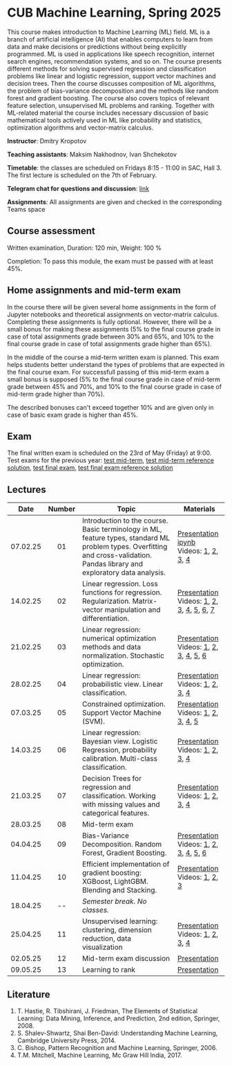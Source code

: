 # CUB Machine Learning, Spring 2025

This course makes introduction to Machine Learning (ML) field. ML is a branch of artificial intelligence (AI) that enables computers to learn from data and make decisions or predictions without being explicitly programmed. ML is used in applications like speech recognition, internet search engines, recommendation systems, and so on. The course presents different methods for solving supervised regression and classification problems like linear and logistic regression, support vector machines and decision trees. Then the course discusses composition of ML algorithms, the problem of bias-variance decomposition and the methods like random forest and gradient boosting. The course also covers topics of relevant feature selection, unsupervised ML problems and ranking. Together with ML-related material the course includes necessary discussion of basic mathematical tools actively used in ML like probability and statistics, optimization algorithms and vector-matrix calculus. 

**Instructor**: Dmitry Kropotov

**Teaching assistants**: Maksim Nakhodnov, Ivan Shchekotov

**Timetable**: the classes are scheduled on Fridays 8:15 - 11:00 in SAC, Hall 3. The first lecture is scheduled on the 7th of February.

**Telegram chat for questions and discussion**: [link](https://t.me/+izhIIZ9W5Fs1NDM6)

**Assignments**: All assignments are given and checked in the corresponding Teams space

## Course assessment

Written examination, Duration: 120 min, Weight: 100 %

Completion: To pass this module, the exam must be passed with at least 45%.

## Home assignments and mid-term exam

In the course there will be given several home assignments in the form of Jupyter notebooks and theoretical assignments on vector-matrix calculus. Completing these assignments is fully optional. However, there will be a small bonus for making these assignments (5% to the final course grade in case of total assignments grade between 30% and 65%, and 10% to the final course grade in case of total assignments grade higher than 65%). 

In the middle of the course a mid-term written exam is planned. This exam helps students better understand the types of problems that are expected in the final course exam. For successfull passing of this mid-term exam a small bonus is supposed (5% to the final course grade in case of mid-term grade between 45% and 70%, and 10% to the final course grade in case of mid-term grade higher than 70%).

The described bonuses can't exceed together 10% and are given only in case of basic exam grade is higher than 45%.

## Exam 

The final written exam is scheduled on the 23rd of May (Friday) at 9:00. Test exams for the previous year: [test mid-term](Materials/midterm_exam_test.pdf), [test mid-term reference solution](Materials/midterm_exam_test_reference.pdf), [test final exam](Materials/exam_test.pdf), [test final exam reference solution](Materials/exam_test_reference.pdf)

## Lectures

| Date | Number | Topic | Materials |
| :---: | :---: | --- | --- |
| 07.02.25 | 01 | Introduction to the course. Basic terminology in ML, feature types, standard ML problem types. Overfitting and cross-validation. Pandas library and exploratory data analysis.	| [Presentation](Materials/01-intro.pptx)<br> [ipynb](https://colab.research.google.com/drive/1XBc5gGHwtK7gh-Ajft_1o2hB1tq9Pq5v?usp=sharing)<br> Videos: [1](https://player.vimeo.com/video/908116908?h=3f3f70101a&amp;badge=0&amp;autopause=0&amp;player_id=0&amp;app_id=58479), [2](https://player.vimeo.com/video/908117286?h=bc61876ce5&amp;badge=0&amp;autopause=0&amp;player_id=0&amp;app_id=58479), [3](https://player.vimeo.com/video/908117581?h=0e1d114484&amp;badge=0&amp;autopause=0&amp;player_id=0&amp;app_id=58479), [4](https://player.vimeo.com/video/908118001?h=2bb61615b3&amp;badge=0&amp;autopause=0&amp;player_id=0&amp;app_id=58479) |
| 14.02.25 | 02 | Linear regression. Loss functions for regression. Regularization. Matrix-vector manipulation and differentiation.	| [Presentation](Materials/02-linreg-diff.pptx)<br> Videos: [1](https://player.vimeo.com/video/911660805?h=083262749d&amp;badge=0&amp;autopause=0&amp;player_id=0&amp;app_id=58479), [2](https://player.vimeo.com/video/911661433?h=9afd6ead19&amp;badge=0&amp;autopause=0&amp;player_id=0&amp;app_id=58479), [3](https://player.vimeo.com/video/911663153?h=96abba6d75&amp;badge=0&amp;autopause=0&amp;player_id=0&amp;app_id=58479), [4](https://player.vimeo.com/video/914134535?h=e620483653&amp;badge=0&amp;autopause=0&amp;player_id=0&amp;app_id=58479), [5](https://player.vimeo.com/video/914136337?h=bb09deb776&amp;badge=0&amp;autopause=0&amp;player_id=0&amp;app_id=58479), [6](https://youtu.be/fU4z6iReJyg), [7](https://youtu.be/tlaBauP72nQ) |
| 21.02.25 | 03 | Linear regression: numerical optimization methods and data normalization. Stochastic optimization.	| [Presentation](Materials/03-linreg-optim-norm.pptx)<br> Videos: [1](https://player.vimeo.com/video/914135366?h=83b7790e52&amp;badge=0&amp;autopause=0&amp;player_id=0&amp;app_id=58479), [2](https://player.vimeo.com/video/914135974?h=1cc29f88e6&amp;badge=0&amp;autopause=0&amp;player_id=0&amp;app_id=58479), [3](https://player.vimeo.com/video/916211716?h=43452d4eab&amp;badge=0&amp;autopause=0&amp;player_id=0&amp;app_id=58479), [4](https://player.vimeo.com/video/916212036?h=cf9e3d0196&amp;badge=0&amp;autopause=0&amp;player_id=0&amp;app_id=58479), [5](https://player.vimeo.com/video/916212476?h=f76e8ca07f&amp;badge=0&amp;autopause=0&amp;player_id=0&amp;app_id=58479), [6](https://player.vimeo.com/video/916213126?h=cbf8e32e8b&amp;badge=0&amp;autopause=0&amp;player_id=0&amp;app_id=58479) |
| 28.02.25 | 04 | Linear regression: probabilistic view. Linear classification.	| [Presentation](Materials/04-linreg-prob-linclass.pptx)<br> Videos: [1](https://player.vimeo.com/video/914136487?h=95577d7d2f&amp;badge=0&amp;autopause=0&amp;player_id=0&amp;app_id=58479), [2](https://player.vimeo.com/video/914136707?h=4dd94c5ee7&amp;badge=0&amp;autopause=0&amp;player_id=0&amp;app_id=58479), [3](https://player.vimeo.com/video/915697217?h=5bc02b8674&amp;badge=0&amp;autopause=0&amp;player_id=0&amp;app_id=58479), [4](https://player.vimeo.com/video/915698609?h=d2c3105260&amp;badge=0&amp;autopause=0&amp;player_id=0&amp;app_id=58479) |
| 07.03.25 | 05 | Constrained optimization. Support Vector Machine (SVM).	| [Presentation](Materials/05-cond-opt-svm.pptx)<br> Videos: [1](https://player.vimeo.com/video/915694575?h=c3d4ea946c&amp;badge=0&amp;autopause=0&amp;player_id=0&amp;app_id=58479), [2](https://player.vimeo.com/video/915696075?h=85ca3a73bb&amp;badge=0&amp;autopause=0&amp;player_id=0&amp;app_id=58479), [3](https://player.vimeo.com/video/920683731?h=769dcbc592&amp;badge=0&amp;autopause=0&amp;player_id=0&amp;app_id=58479), [4](https://player.vimeo.com/video/920684597?h=4fb7df2a00&amp;badge=0&amp;autopause=0&amp;player_id=0&amp;app_id=58479), [5](https://player.vimeo.com/video/920685621?h=9c2b7a5dea&amp;badge=0&amp;autopause=0&amp;player_id=0&amp;app_id=58479) |
| 14.03.25 | 06 | Linear regression: Bayesian view. Logistic Regression, probability calibration. Multi-class classification. |  [Presentation](Materials/06-bayes-logreg-multiclass.pptx)<br> Videos: [1](https://player.vimeo.com/video/923723841?h=8015805703&amp;badge=0&amp;autopause=0&amp;player_id=0&amp;app_id=58479), [2](https://player.vimeo.com/video/923724058?h=aa49f1332d&amp;badge=0&amp;autopause=0&amp;player_id=0&amp;app_id=58479), [3](https://player.vimeo.com/video/923724135?h=3756d737a8&amp;badge=0&amp;autopause=0&amp;player_id=0&amp;app_id=58479), [4](https://player.vimeo.com/video/923723916?h=3e467950d1&amp;badge=0&amp;autopause=0&amp;player_id=0&amp;app_id=58479)  |
| 21.03.25 | 07 | Decision Trees for regression and classification. Working with missing values and categorical features. | [Presentation](Materials/07-decision-trees.pptx)<br> Videos: [1](https://player.vimeo.com/video/928466801?h=fabc6e4336&amp;badge=0&amp;autopause=0&amp;player_id=0&amp;app_id=58479), [2](https://player.vimeo.com/video/928467452?h=54288e605f&amp;badge=0&amp;autopause=0&amp;player_id=0&amp;app_id=58479), [3](https://player.vimeo.com/video/928467877?h=1665aedb69&amp;badge=0&amp;autopause=0&amp;player_id=0&amp;app_id=58479), [4](https://player.vimeo.com/video/928468224?h=1ec6545c1d&amp;badge=0&amp;autopause=0&amp;player_id=0&amp;app_id=58479)   |
| 28.03.25 | 08 | Mid-term exam |    |
| 04.04.25 | 09 | Bias-Variance Decomposition. Random Forest, Gradient Boosting. | [Presentation](Materials/09-bvd-rf-gb.pptx)<br> Videos: [1](https://player.vimeo.com/video/931031033?h=477004b30c&amp;badge=0&amp;autopause=0&amp;player_id=0&amp;app_id=58479), [2](https://player.vimeo.com/video/931031340?h=24a9173769&amp;badge=0&amp;autopause=0&amp;player_id=0&amp;app_id=58479), [3](https://player.vimeo.com/video/931032144?h=6af1ef6723&amp;badge=0&amp;autopause=0&amp;player_id=0&amp;app_id=58479), [4](https://player.vimeo.com/video/933860585?h=744d5cb4c3&amp;badge=0&amp;autopause=0&amp;player_id=0&amp;app_id=58479), [5](https://player.vimeo.com/video/933861720?h=383a451a5d&amp;badge=0&amp;autopause=0&amp;player_id=0&amp;app_id=58479), [6](https://player.vimeo.com/video/933862957?h=b90e30d40d&amp;badge=0&amp;autopause=0&amp;player_id=0&amp;app_id=58479)   |
| 11.04.25 | 10 | Efficient implementation of gradient boosting: XGBoost, LightGBM. Blending and Stacking. | [Presentation](Materials/10-gb-impl-stacking.pptx)<br> Videos: [1](https://player.vimeo.com/video/936211409?h=53a1ad4f2f&amp;badge=0&amp;autopause=0&amp;player_id=0&amp;app_id=58479), [2](https://player.vimeo.com/video/936211243?h=9940c3e16d&amp;badge=0&amp;autopause=0&amp;player_id=0&amp;app_id=58479), [3](https://player.vimeo.com/video/936211338?h=d73fec3f71&amp;badge=0&amp;autopause=0&amp;player_id=0&amp;app_id=58479)  |
| 18.04.25 | -- | *Semester break. No classes.*   |
| 25.04.25 | 11 | Unsupervised learning: clustering, dimension reduction, data visualization | [Presentation](Materials/11-unsupervised.pptx)<br> Videos: [1](https://player.vimeo.com/video/941993601?h=cdcf0289c8&amp;badge=0&amp;autopause=0&amp;player_id=0&amp;app_id=58479), [2](https://player.vimeo.com/video/941993669?h=e23794b902&amp;badge=0&amp;autopause=0&amp;player_id=0&amp;app_id=58479), [3](https://player.vimeo.com/video/941993750?h=67a21d8679&amp;badge=0&amp;autopause=0&amp;player_id=0&amp;app_id=58479), [4](https://player.vimeo.com/video/941993833?h=1287b51bca&amp;badge=0&amp;autopause=0&amp;player_id=0&amp;app_id=58479)
| 02.05.25 | 12 | Mid-term exam discussion | [Presentation](Materials/mid-term-discussion.pptx)
| 09.05.25 | 13 | Learning to rank | [Presentation](Materials/12-ranking.pptx)

## Literature
1.	T. Hastie, R. Tibshirani, J. Friedman, The Elements of Statistical Learning: Data Mining, Inference, and Prediction, 2nd edition, Springer, 2008.
2.	S. Shalev-Shwartz, Shai Ben-David: Understanding Machine Learning, Cambridge University Press, 2014.
3.	C. Bishop, Pattern Recognition and Machine Learning, Springer, 2006.
4.	T.M. Mitchell, Machine Learning, Mc Graw Hill India, 2017.
